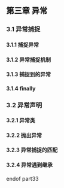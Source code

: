 ## 第三章 异常
### 3.1 异常捕捉
#### 3.1.1 捕捉异常
#### 3.1.2 异常捕捉机制
#### 3.1.3 捕捉到的异常
#### 3.1.4 finally

### 3.2 异常声明
#### 3.2.1 异常类
#### 3.2.2 抛出异常
#### 3.2.3 异常捕捉的匹配
#### 3.2.4 异常遇到继承

endof part33
